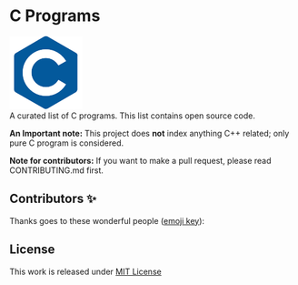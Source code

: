 # C Programs

<div algin="center">
<a href="https://github.com/Aju100/C-programs">
<img style="width:128px;" src="assets/C.png">
</a>
</div>
A curated list of C programs. This list contains open source code. 

**An Important note:** This project does **not** index anything C++ related; only pure C program is considered.

**Note for contributors:** If you want to make a pull request, please read CONTRIBUTING.md first.


## Contributors ✨

Thanks goes to these wonderful people ([emoji key](https://allcontributors.org/docs/en/emoji-key)):


## License
This work is released under [MIT License][MIT]

[MIT]:https://github.com/Aju100/C-programs/blob/master/LICENSE
